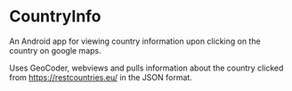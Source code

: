 # CountryInfo
An Android app for viewing country information upon clicking on the country on google maps. 

Uses GeoCoder, webviews and pulls information about the country clicked from https://restcountries.eu/ in the JSON format.
